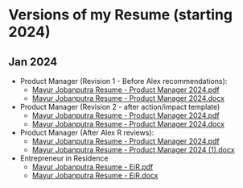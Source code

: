 # Versions of my Resume (starting 2024)

## Jan 2024

- Product Manager (Revision 1 - Before Alex recommendations):
  - [Mayur Jobanputra Resume - Product Manager 2024.pdf](https://github.com/mayurjobanputra/resume/files/13847473/Mayur.Jobanputra.Resume.-.Product.Manager.2024.pdf)
  - [Mayur Jobanputra Resume - Product Manager 2024.docx](https://github.com/mayurjobanputra/resume/files/13847474/Mayur.Jobanputra.Resume.-.Product.Manager.2024.docx)
- Product Manager (Revision 2 - after action/impact template)
  - [Mayur Jobanputra Resume - Product Manager 2024.pdf](https://github.com/mayurjobanputra/resume/files/13854923/Mayur.Jobanputra.Resume.-.Product.Manager.2024.pdf)
  - [Mayur Jobanputra Resume - Product Manager 2024.docx](https://github.com/mayurjobanputra/resume/files/13854921/Mayur.Jobanputra.Resume.-.Product.Manager.2024.docx)
- Product Manager (After Alex R reviews):
  - [Mayur Jobanputra Resume - Product Manager 2024.pdf](https://github.com/mayurjobanputra/resume/files/14035245/Mayur.Jobanputra.Resume.-.Product.Manager.2024.pdf)
  - [Mayur Jobanputra Resume - Product Manager 2024 (1).docx](https://github.com/mayurjobanputra/resume/files/14035247/Mayur.Jobanputra.Resume.-.Product.Manager.2024.1.docx)
- Entrepreneur in Residence
  - [Mayur Jobanputra Resume - EiR.pdf](https://github.com/mayurjobanputra/resume/files/13846186/Mayur.Jobanputra.Resume.-.EiR.pdf)
  - [Mayur Jobanputra Resume - EiR.docx](https://github.com/mayurjobanputra/resume/files/13846285/Mayur.Jobanputra.Resume.-.EiR.docx)


